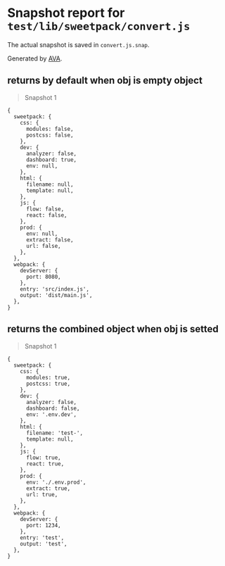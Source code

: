 # Snapshot report for `test/lib/sweetpack/convert.js`

The actual snapshot is saved in `convert.js.snap`.

Generated by [AVA](https://ava.li).

## returns by default when obj is empty object

> Snapshot 1

    {
      sweetpack: {
        css: {
          modules: false,
          postcss: false,
        },
        dev: {
          analyzer: false,
          dashboard: true,
          env: null,
        },
        html: {
          filename: null,
          template: null,
        },
        js: {
          flow: false,
          react: false,
        },
        prod: {
          env: null,
          extract: false,
          url: false,
        },
      },
      webpack: {
        devServer: {
          port: 8080,
        },
        entry: 'src/index.js',
        output: 'dist/main.js',
      },
    }

## returns the combined object when obj is setted

> Snapshot 1

    {
      sweetpack: {
        css: {
          modules: true,
          postcss: true,
        },
        dev: {
          analyzer: false,
          dashboard: false,
          env: '.env.dev',
        },
        html: {
          filename: 'test-',
          template: null,
        },
        js: {
          flow: true,
          react: true,
        },
        prod: {
          env: './.env.prod',
          extract: true,
          url: true,
        },
      },
      webpack: {
        devServer: {
          port: 1234,
        },
        entry: 'test',
        output: 'test',
      },
    }
